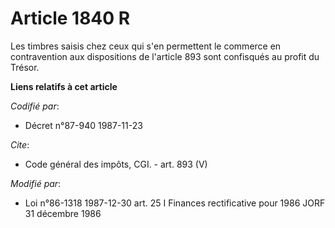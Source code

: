 # Article 1840 R

Les timbres saisis chez ceux qui s'en permettent le commerce en contravention aux dispositions de l'article 893 sont
confisqués au profit du Trésor.

**Liens relatifs à cet article**

_Codifié par_:

  - Décret n°87-940 1987-11-23

_Cite_:

  - Code général des impôts, CGI. - art. 893 (V)

_Modifié par_:

  - Loi n°86-1318 1987-12-30 art. 25 I Finances rectificative pour 1986 JORF 31 décembre 1986
